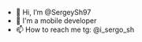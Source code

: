 - 👋 Hi, I’m @SergeySh97
- 📱 I'm a mobile developer
- 📫 How to reach me tg: @i_sergo_sh

<!---
SergeySh97/SergeySh97 is a ✨ special ✨ repository because its `README.md` (this file) appears on your GitHub profile.
You can click the Preview link to take a look at your changes.
--->
